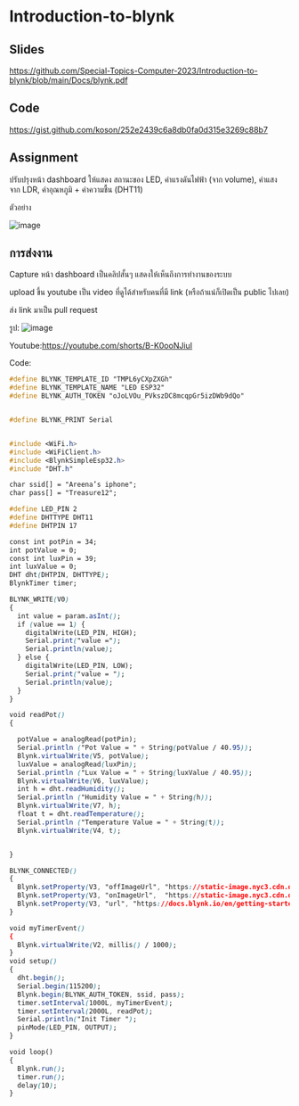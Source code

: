 # Introduction-to-blynk

## Slides

https://github.com/Special-Topics-Computer-2023/Introduction-to-blynk/blob/main/Docs/blynk.pdf

## Code 

https://gist.github.com/koson/252e2439c6a8db0fa0d315e3269c88b7
 

## Assignment

ปรับปรุงหน้า dashboard  ให้แสดง สถานะของ LED, ค่าแรงดันไฟฟ้า (จาก volume), ค่าแสง จาก LDR, ค่าอุณหภูมิ + ค่าความชื้น (DHT11)

ตัวอย่าง

![image](https://github.com/Special-Topics-Computer-2023/Introduction-to-blynk/assets/567256/b46d9d57-93ff-4198-b80e-f5b7a01c3e7b)


## การส่งงาน

Capture หน้า dashboard เป็นคลิปสั้นๆ แสดงให้เห็นถึงการทำงานของระบบ 

upload ขึ้น youtube เป็น video ที่ดูได้สำหรับคนที่มี link (หรือถ้าแน่ก็เปิดเป็น public ไปเลย)

ส่ง link มาเป็น pull request

รูป: ![image](https://github.com/CHAIYAPRUK/Introduction-to-blynk/assets/115066395/587146e5-4042-440a-9c65-834e621d728a)

Youtube:https://youtube.com/shorts/B-K0ooNJiuI

Code:

```css
#define BLYNK_TEMPLATE_ID "TMPL6yCXpZXGh"
#define BLYNK_TEMPLATE_NAME "LED ESP32"
#define BLYNK_AUTH_TOKEN "oJoLVOu_PVkszDC8mcqpGr5izDWb9dQo"


#define BLYNK_PRINT Serial


#include <WiFi.h>
#include <WiFiClient.h>
#include <BlynkSimpleEsp32.h>
#include "DHT.h"

char ssid[] = "Areena’s iphone";
char pass[] = "Treasure12";

#define LED_PIN 2
#define DHTTYPE DHT11
#define DHTPIN 17

const int potPin = 34;
int potValue = 0;
const int luxPin = 39;
int luxValue = 0;
DHT dht(DHTPIN, DHTTYPE);
BlynkTimer timer;

BLYNK_WRITE(V0)
{
  int value = param.asInt();
  if (value == 1) {
    digitalWrite(LED_PIN, HIGH);
    Serial.print("value =");
    Serial.println(value);
  } else {
    digitalWrite(LED_PIN, LOW);
    Serial.print("value = ");
    Serial.println(value);
  }
}

void readPot()
{

  potValue = analogRead(potPin);
  Serial.println ("Pot Value = " + String(potValue / 40.95));
  Blynk.virtualWrite(V5, potValue);
  luxValue = analogRead(luxPin);
  Serial.println ("Lux Value = " + String(luxValue / 40.95));
  Blynk.virtualWrite(V6, luxValue);
  int h = dht.readHumidity();
  Serial.println ("Humidity Value = " + String(h));
  Blynk.virtualWrite(V7, h);
  float t = dht.readTemperature();
  Serial.println ("Temperature Value = " + String(t));
  Blynk.virtualWrite(V4, t);


}

BLYNK_CONNECTED()
{
  Blynk.setProperty(V3, "offImageUrl", "https://static-image.nyc3.cdn.digitaloceanspaces.com/general/fte/congratulations.png");
  Blynk.setProperty(V3, "onImageUrl",  "https://static-image.nyc3.cdn.digitaloceanspaces.com/general/fte/congratulations_pressed.png");
  Blynk.setProperty(V3, "url", "https://docs.blynk.io/en/getting-started/what-do-i-need-to-blynk/how-quickstart-device-was-made");
}

void myTimerEvent()
{
  Blynk.virtualWrite(V2, millis() / 1000);
}
void setup()
{
  dht.begin();
  Serial.begin(115200);
  Blynk.begin(BLYNK_AUTH_TOKEN, ssid, pass);
  timer.setInterval(1000L, myTimerEvent);
  timer.setInterval(2000L, readPot);
  Serial.println("Init Timer ");
  pinMode(LED_PIN, OUTPUT);
}

void loop()
{
  Blynk.run();
  timer.run();
  delay(10);
}

```



